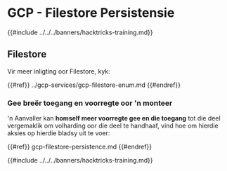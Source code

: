 # GCP - Filestore Persistensie

{{#include ../../../banners/hacktricks-training.md}}

## Filestore

Vir meer inligting oor Filestore, kyk:

{{#ref}}
../gcp-services/gcp-filestore-enum.md
{{#endref}}

### Gee breër toegang en voorregte oor 'n monteer

'n Aanvaller kan **homself meer voorregte gee en die toegang** tot die deel vergemaklik om volharding oor die deel te handhaaf, vind hoe om hierdie aksies op hierdie bladsy uit te voer:

{{#ref}}
gcp-filestore-persistence.md
{{#endref}}

{{#include ../../../banners/hacktricks-training.md}}
